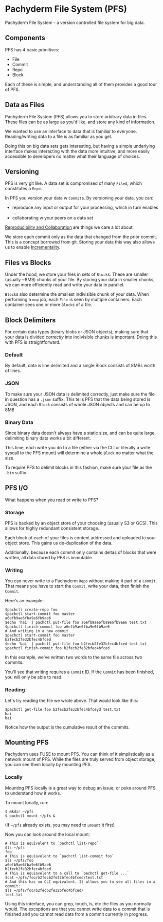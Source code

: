 Pachyderm File System (PFS)
===========================

Pachyderm File System - a version controlled file system for big data.

## Components

PFS has 4 basic primitives:

- File
- Commit
- Repo
- Block

Each of these is simple, and understanding all of them provides a good tour of PFS.

## Data as Files

Pachyderm File System (PFS) allows you to store arbitrary data in files. These files can be as large as you'd like, and store any kind of information.

We wanted to use an interface to data that is familiar to everyone. Reading/writing data to a file is as familiar as you get.

Doing this on big data sets gets interesting, but having a simple underlying interface makes interacting with the data more intuitive, and more easily accessible to developers no matter what their language of choices.

## Versioning

PFS is very git like. A data set is compromised of many `File`s, which constitutes a `Repo`. 

In PFS you version your data w `Commit`s. By versioning your data, you can:

- reproduce any input or output for your processing, which in turn enables ...
- collaborating w your peers on a data set

[Reproducibility and Collaboration](https://pachyderm.io/dsbor.html) are things we care a lot about.

We store each commit only as the data that changed from the prior commit. This is a concept borrowed from git. Storing your data this way also allows us to enable [Incrementality](https://pachyderm.io/dsbor.html).

## Files vs Blocks

Under the hood, we store your files in sets of `Block`s. These are smaller (usually ~8MB) chunks of your file. By storing your data in smaller chunks, we can more efficiently read and write your data in parallel.

`Block`s also determine the smallest indivisible chunk of your data. When performing a `map` job, each `File` is seen by multiple containers. Each container sees one or more `Block`s of a file.

## Block Delimiters

For certain data types (binary blobs or JSON objects), making sure that your data is divided _correctly_ into indivisible chunks is important. Doing this with PFS is straightforward. 

### Default

By default, data is line delimited and a single Block consists of 8MBs worth of lines.

### JSON

To make sure your JSON data is delimited correctly, just make sure the file in question has a `.json` suffix. This tells PFS that the data being stored is JSON, and each `Block` consists of whole JSON objects and can be up to 8MB

### Binary Data

Since binary data doesn't always have a static size, and can be quite large, delimiting binary data works a bit different.

This time, each write you do to a file (either via the CLI or literally a write syscall to the PFS mount) will determine a whole `Block` no matter what the size.

To require PFS to delimit blocks in this fashion, make sure your file as the `.bin` suffix.

## PFS I/O

What happens when you read or write to PFS?

### Storage

PFS is backed by an object store of your choosing (usually S3 or GCS). This allows for highly redundant consistent storage.

Each block of each of your files is content addressed and uploaded to your object store. This gains us de-duplication of the data.

Additionally, because each commit only contains deltas of blocks that were written, all data stored by PFS is immutable.

### Writing

You can never write to a Pachyderm `Repo` without making it part of a `Commit`. That means you have to start the `Commit`, write your data, then finish the `Commit`.

Here's an example:

```shell
$pachctl create-repo foo
$pachctl start-commit foo master
a6efb9ae6fba9e6fb9ae6
$echo 'hai' | pachctl put-file foo a6efb9ae6fba9e6fb9ae6 test.txt
$pachctl finish-commit foo a6efb9ae6fba9e6fb9ae6
# And writing in a new commit
$pachctl start-commit foo master
b2fecb2fe32bfec4bfced
$echo 'bai' | pachctl put-file foo b2fecb2fe32bfec4bfced test.txt
$pachctl finish-commit foo b2fecb2fe32bfec4bfced
```

In this example, we've written two words to the same file across two commits. 

You'll see that writing requires a `Commit` ID. If the `Commit` has been finished, you will only be able to read.

### Reading

Let's try reading the file we wrote above. That would look like this:

```shell
$pachctl get-file foo b2fecb2fe32bfec4bfceyd test.txt
hai
bai
```

Notice how the output is the cumulative result of the commits.

## Mounting PFS

Pachyderm uses FUSE to mount PFS. You can think of it simplistically as a network mount of PFS. While the files are truly served from object storage, you can see them locally by mounting PFS.

### Locally

Mounting PFS locally is a great way to debug an issue, or poke around PFS to understand how it works.

To mount locally, run:

```shell
$ mkdir ~/pfs
$ pachctl mount ~/pfs &
```

(If `~/pfs` already exists, you may need to `umount` it first)

Now you can look around the local mount:

```shell
# This is equivalent to `pachctl list-repo`
$ls ~/pfs
foo
# This is equiavelent to `pachctl list-commit foo`
$ls ~/pfs/foo
a6efb9ae6fba9e6fb9ae6
b2fecb2fe32bfec4bfced
# This is equiavelent to a call to `pachctl get-file ...`
$cat ~/pfs/foo/b2fecb2fe32bfec4bfced/test.txt
# And this has no CLI equivalent. It allows you to see all files in a commit:
$ls ~/pfs/foo/b2fecb2fe32bfec4bfced/
test.txt
```

Using this interface, you can grep, touch, ls, etc the files as you normally would. The exceptions are that you cannot write data to a commit that is finished and you cannot read data from a commit currently in progress.

